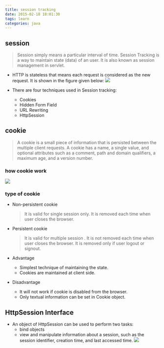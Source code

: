 ```yaml
---
title: session tracking
date: 2015-02-18 18:01:30
tags: learn
categories: java
---
```


## session

>Session simply means a particular interval of time.
>Session Tracking is a way to maintain state (data) of an user. It is also known as session management in servlet.

- HTTP is stateless that means each request is considered as the new request. It is shown in the figure given below:
  ![](https://www.javatpoint.com/images/newrequest.JPG)

- There are four techniques used in Session tracking:
  - Cookies
  - Hidden Form Field
  - URL Rewriting
  - HttpSession

## cookie

>A cookie is a small piece of information that is persisted between the multiple client requests.
>A cookie has a name, a single value, and optional attributes such as a comment, path and domain qualifiers, a maximum age, and a version number.

### how cookie work

![](https://www.javatpoint.com/phppages/images/cookie.png)

### type of cookie

- Non-persistent cookie

  >It is valid for single session only. It is removed each time when user closes the browser.
- Persistent cookie

  >It is valid for multiple session . It is not removed each time when user closes the browser. It is removed only if user logout or signout.

- Advantage 
  - Simplest technique of maintaining the state.
  - Cookies are maintained at client side.
- Disadvantage
  - It will not work if cookie is disabled from the browser.
  - Only textual information can be set in Cookie object.

## HttpSession Interface

- An object of HttpSession can be used to perform two tasks:
  - bind objects
  - view and manipulate information about a session, such as the session identifier, creation time, and last accessed time.
    ![](https://www.javatpoint.com/images/httpsession.JPG)